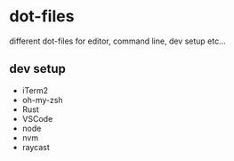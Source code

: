# dot-files

different dot-files for editor, command line, dev setup etc...

## dev setup

* iTerm2
* oh-my-zsh
* Rust
* VSCode
* node
* nvm
* raycast

